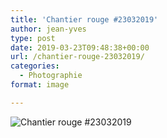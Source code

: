 ```yaml
---
title: 'Chantier rouge #23032019'
author: jean-yves
type: post
date: 2019-03-23T09:48:38+00:00
url: /chantier-rouge-23032019/
categories:
  - Photographie
format: image

---
```

![Chantier rouge #23032019](./img_0083.jpg)